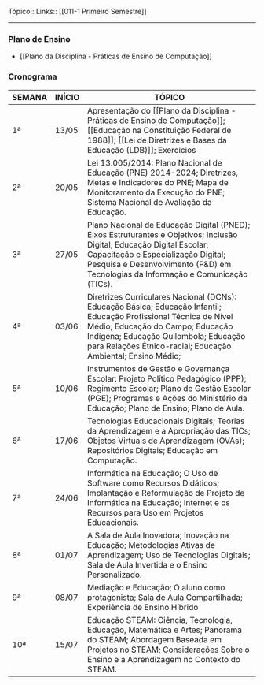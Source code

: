 Tópico::
Links:: [[011-1 Primeiro Semestre]]

---

### Plano de Ensino

- [[Plano da Disciplina - Práticas de Ensino de Computação]]

### Cronograma
| SEMANA | INÍCIO | TÓPICO                                                                                                                                                    |
|--------|--------|-----------------------------------------------------------------------------------------------------------------------------------------------------------|
| 1ª     | 13/05  | Apresentação do [[Plano da Disciplina - Práticas de Ensino de Computação]]; [[Educação na Constituição Federal de 1988]]; [[Lei de Diretrizes e Bases da Educação (LDB)]]; Exercícios |
| 2ª     | 20/05  | Lei 13.005/2014: Plano Nacional de Educação (PNE) 2014-2024; Diretrizes, Metas e Indicadores do PNE; Mapa de Monitoramento da Execução do PNE; Sistema Nacional de Avaliação da Educação.                                                  |
| 3ª     | 27/05  | Plano Nacional de Educação Digital (PNED); Eixos Estruturantes e Objetivos; Inclusão Digital; Educação Digital Escolar; Capacitação e Especialização Digital; Pesquisa e Desenvolvimento (P&D) em Tecnologias da Informação e Comunicação (TICs).                    |
| 4ª     | 03/06  | Diretrizes Curriculares Nacional (DCNs): Educação Básica; Educação Infantil; Educação Profissional Técnica de Nível Médio; Educação do Campo; Educação Indígena; Educação Quilombola; Educação para Relações Étnico-racial; Educação Ambiental; Ensino Médio; |
| 5ª     | 10/06  | Instrumentos de Gestão e Governança Escolar: Projeto Político Pedagógico (PPP); Regimento Escolar; Plano de Gestão Escolar (PGE); Programas e Ações do Ministério da Educação; Plano de Ensino; Plano de Aula.                                |
| 6ª     | 17/06  | Tecnologias Educacionais Digitais; Teorias da Aprendizagem e a Apropriação das TICs; Objetos Virtuais de Aprendizagem (OVAs); Repositórios Digitais; Educação em Computação.                                                      |
| 7ª     | 24/06  | Informática na Educação; O Uso de Software como Recursos Didáticos; Implantação e Reformulação de Projeto de Informática na Educação; Internet e os Recursos para Uso em Projetos Educacionais.                                         |
| 8ª     | 01/07  | A Sala de Aula Inovadora; Inovação na Educação; Metodologias Ativas de Aprendizagem; Uso de Tecnologias Digitais; Sala de Aula Invertida e o Ensino Personalizado.                                                               |
| 9ª     | 08/07  | Mediação e Educação; O aluno como protagonista; Sala de Aula Compartilhada; Experiência de Ensino Híbrido                                                                                                                |
| 10ª    | 15/07  | Educação STEAM: Ciência, Tecnologia, Educação, Matemática e Artes; Panorama do STEAM; Abordagem Baseada em Projetos no STEAM; Considerações Sobre o Ensino e a Aprendizagem no Contexto do STEAM.                                 |